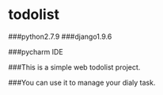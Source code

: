 # todolist

###python2.7.9
###django1.9.6

###pycharm IDE

###This is a simple web todolist project.

###You can use it to manage your dialy task.

